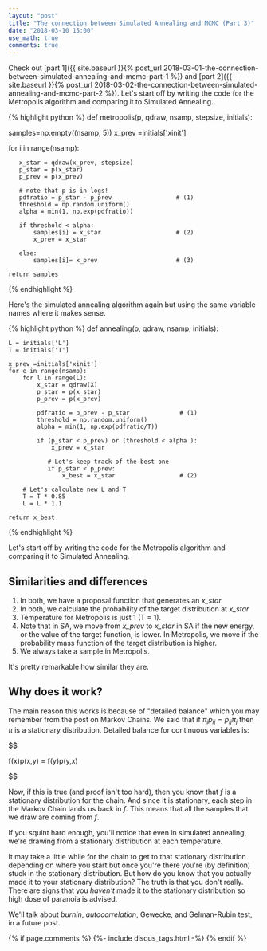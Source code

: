 ```yaml
---
layout: "post"
title: "The connection between Simulated Annealing and MCMC (Part 3)"
date: "2018-03-10 15:00"
use_math: true
comments: true
---
```


Check out [part 1]({{ site.baseurl }}{% post_url 2018-03-01-the-connection-between-simulated-annealing-and-mcmc-part-1 %}) and [part 2]({{ site.baseurl }}{% post_url 2018-03-02-the-connection-between-simulated-annealing-and-mcmc-part-2 %}). Let's start off by writing the code for the Metropolis algorithm and comparing it to Simulated Annealing.

{% highlight python %}
def metropolis(p, qdraw, nsamp, stepsize, initials):

   samples=np.empty((nsamp, 5))
   x_prev =initials['xinit']

   for i in range(nsamp):

       x_star = qdraw(x_prev, stepsize)
       p_star = p(x_star)
       p_prev = p(x_prev)

       # note that p is in logs!
       pdfratio = p_star - p_prev                  # (1)
       threshold = np.random.uniform()
       alpha = min(1, np.exp(pdfratio))

       if threshold < alpha:
           samples[i] = x_star                     # (2)
           x_prev = x_star

       else:
           samples[i]= x_prev                      # (3)

    return samples

{% endhighlight %}


Here's the simulated annealing algorithm again but using the same variable names where it makes sense.

{% highlight python %}
def annealing(p, qdraw, nsamp, initials):

    L = initials['L']
    T = initials['T']

    x_prev =initials['xinit']
    for e in range(nsamp):
        for l in range(L):
            x_star = qdraw(X)                              
            p_star = p(x_star)
            p_prev = p(x_prev)   

            pdfratio = p_prev - p_star              # (1)
            threshold = np.random.uniform()                
            alpha = min(1, np.exp(pdfratio/T))      

            if (p_star < p_prev) or (threshold < alpha ):
                x_prev = x_star

               # Let's keep track of the best one
               if p_star < p_prev:
                   x_best = x_star                  # (2)

        # Let's calculate new L and T
        T = T * 0.85                                  
        L = L * 1.1                                   

    return x_best
{% endhighlight %}

Let's start off by writing the code for the Metropolis algorithm and comparing it to Simulated Annealing.

## Similarities and differences

1. In both, we have a proposal function that generates an *x_star*
2. In both, we calculate the probability of the target distribution at *x_star*
3. Temperature for Metropolis is just 1 (T = 1).
4. Note that in SA, we move from *x_prev* to *x_star* in SA if the new energy, or the value of the target function, is lower. In Metropolis, we move if the probability mass function of the target distribution is higher.
5. We always take a sample in Metropolis.

It's pretty remarkable how similar they are.

## Why does it work?

The main reason this works is because of "detailed balance" which you may remember from the post on Markov Chains. We said that if $\pi_{i} p_{ij} = p_{ij} \pi_{j}$ then $\pi$ is a stationary distribution. Detailed balance for continuous variables is:

$$

f(x)p(x,y) = f(y)p(y,x)

$$

Now, if this is true (and proof isn't too hard), then you know that *f* is a stationary distribution for the chain. And since it is stationary, each step in the Markov Chain lands us back in *f*. This means that all the samples that we draw are coming from *f*. 

If you squint hard enough, you'll notice that even in simulated annealing, we're drawing from a stationary distribution at each temperature.

It may take a little while for the chain to get to that stationary distribution depending on where you start but once you're there you're (by definition) stuck in the stationary distribution. But how do you know that you actually made it to your stationary distribution? The truth is that you don't really. There are signs that you *haven't* made it to the stationary distribution so high dose of paranoia is advised.

We'll talk about *burnin*, *autocorrelation*, Gewecke, and Gelman-Rubin test, in a future post.

{% if page.comments %}
  {%- include disqus_tags.html -%}
{% endif %}
